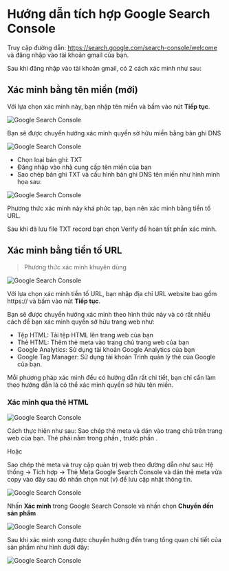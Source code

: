 # Hướng dẫn tích hợp Google Search Console

Truy cập đường dẫn: https://search.google.com/search-console/welcome và đăng nhập vào tài khoản gmail của bạn.

Sau khi đăng nhập vào tài khoản gmail, có 2 cách xác minh như sau:

## Xác minh bằng tên miền (mới)

Với lựa chọn xác minh này, bạn nhập tên miền và bấm vào nút **Tiếp tục**.

![Google Search Console](img/ggs-8.jpg)

Bạn sẽ được chuyển hướng xác minh quyền sở hữu miền bằng bản ghi DNS

![Google Search Console](img/ggs-6.jpg)

- Chọn loại bản ghi: TXT
- Đăng nhập vào nhà cung cấp tên miền của bạn
- Sao chép bản ghi TXT và cấu hình bản ghi DNS tên miền như hình minh họa sau:

![Google Search Console](img/ggs-7.jpg)

Phương thức xác minh này khá phức tạp, bạn nên xác minh bằng tiền tố URL.

Sau khi đã lưu file TXT record bạn chọn Verify để hoàn tất phần xác minh.

## Xác minh bằng tiền tố URL

> Phương thức xác minh khuyên dùng

![Google Search Console](img/ggs-1.jpg)

Với lựa chọn xác minh tiền tố URL, bạn nhập địa chỉ URL website bao gồm https:// và bấm vào nút **Tiếp tục**.

Bạn sẽ được chuyển hướng xác minh theo hình thức này và có rất nhiều cách để bạn xác minh quyền sở hữu trang web như:

- Tệp HTML: Tải tệp HTML lên trang web của bạn
- Thẻ HTML: Thêm thẻ meta vào trang chủ trang web của bạn
- Google Analytics: Sử dụng tài khoản Google Analytics của bạn
- Google Tag Manager: Sử dụng tài khoản Trình quản lý thẻ của Google của bạn.

Mỗi phương pháp xác minh đều có hướng dẫn rất chi tiết, bạn chỉ cần làm theo hướng dẫn là có thể xác minh quyền sở hữu tên miền.

### Xác minh qua thẻ HTML

![Google Search Console](img/ggs-2.jpg)

Cách thực hiện như sau:
Sao chép thẻ meta và dán vào trang chủ trên trang web của bạn. Thẻ phải nằm trong phần <head>, trước phần <body>.

Hoặc

Sao chép thẻ meta và truy cập quản trị web theo đường dẫn như sau: Hệ thống -> Tích hợp -> Thẻ Meta Google Search Console và dán thẻ meta vừa copy vào đây sau đó nhấn chọn nút (v) để lưu cập nhật thông tin.
  
![Google Search Console](img/ggs-3.jpg)

Nhấn **Xác minh** trong Google Search Console và nhấn chọn **Chuyển đến sản phẩm**

![Google Search Console](img/ggs-4.jpg)

Sau khi xác minh xong được chuyển hướng đến trang tổng quan chi tiết của sản phẩm như hình dưới đây:

![Google Search Console](img/ggs-5.jpg)
